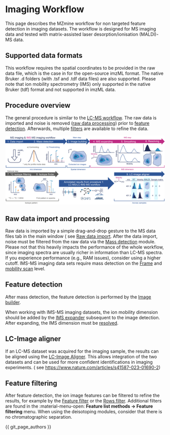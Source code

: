 # Imaging Workflow

This page describes the MZmine workflow for non targeted feature detection in imaging datasets. The
workflow is designed for MS imaging data and tested with matrix-assisted laser
desorption/ionisation (MALDI)-MS data.

## Supported data formats

This workflow requires the spatial coordinates to be provided in the raw data file, which is the
case in for the open-source imzML format. The native Bruker .d folders (with .tsf and .tdf data
files) are also supported. Please note that ion mobility spectrometry (IMS) only supported in the
native Bruker (tdf) format and not supported in imzML data.

## Procedure overview

The general procedure is similar to the [LC-MS workflow](../lcmsworkflow/lcms-workflow.md).
The raw data is imported and noise is
removed ([raw data processing](#raw-data-import-and-processing)) prior
to [feature detection](#feature-detection). Afterwards, multiple [filters](#feature-filtering) are
available to refine the data.

![workflow-image](../../../reference_media/workflows/mzmine_workflows_3_imaging.png)

## Raw data import and processing

Raw data is imported by a simple drag-and-drop gesture to the MS data files tab in the main window (
see [Raw data import](../../module_docs/io/data-import.md). After the data import, noise must be
filtered from the raw data via
the [Mass detection](../../module_docs/featdet_mass_detection/mass-detection.md) module. Please not
that this heavily impacts the performance of the whole workflow, since imaging spectra are usually
richer in information than LC-MS spectra. If you experience performance (e.g., RAM issues), consider
using a higher cutoff. IMS-MS imaging data sets require mass detection on
the [Frame](../../terminology/ion-mobility-terminology.md#accumulations-mobility-scans-and-frames)
and [mobility scan](../../terminology/ion-mobility-terminology.md#accumulations-mobility-scans-and-frames)
level.

## Feature detection

After mass detection, the feature detection is performed by
the [Image builder](../../module_docs/imaging_featdet/featdet_image_builder/image-builder.md).

When working with IMS-MS imaging datasets, the ion mobility dimension should be added by
the [IMS expander](../../module_docs/lc-ims-ms_featdet/featdet_ims_expander/ims-expander.md)
subsequent to the image detection. After expanding, the IMS dimension must
be [resolved](../../module_docs/featdet_resolver_local_minimum/local-minimum-resolver.md#resolving-the-ion-mobility-dimension).

## LC-Image aligner

If an LC-MS dataset was acquired for the imaging sample, the results can be aligned using
the [LC-Image Aligner](../../module_docs/align_lc-image/align_lc-image.md). This allows integration
of the two datasets and can be used for more confident identifications in imaging experiments. (
see https://www.nature.com/articles/s41587-023-01690-2)

## Feature filtering

After feature detection, the ion image features can be filtered to refine the results, for example
by the [Feature filter](../../module_docs/feature_filter/feature_filter.md) or
the [Rows filter](../../module_docs/feature_list_row_filter/feature_list_rows_filter.md). Additional
filters are found in the  :material-menu-open: **Feature list methods → Feature filtering** menu.
When using the deisotoping modules, consider that there is no chromatographic separation.

{{ git_page_authors }}
